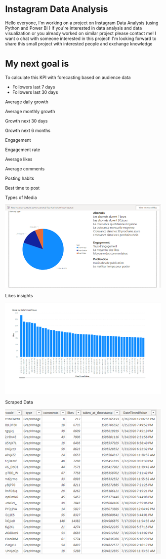# Instagram Data Analysis
Hello everyone, I'm working on a project on Instagram Data Analysis (using Python and Power BI ) If you're interested in data analysis and data visualization or you already worked on similar project please contact me! I want o chat with someone interested in this project! I'm looking forward to share this small project with interested people and exchange knowledge

# My next goal is

To calculate this KPI with forecasting based on audience data 


* Followers last 7 days
* Followers last 30 days

Average daily growth

Average monthly growth

Growth next 30 days

Growth next 6 months


Engagement

Engagement rate

Average likes

Average comments

Posting habits

Best time to post

Types of Media

![](img/media.PNG)

Likes insights

![](img/likes_insights.PNG)

Scraped Data

![](img/scrap_ig.PNG)
